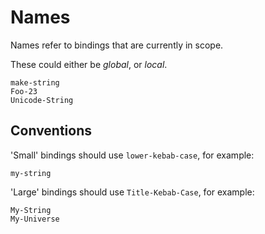 # Names

Names refer to bindings that are currently in scope.

These could either be _global_, or _local_.

```pikelet
make-string
Foo-23
Unicode-String
```

## Conventions

'Small' bindings should use `lower-kebab-case`, for example:

```pikelet
my-string
```

'Large' bindings should use `Title-Kebab-Case`, for example:

```pikelet
My-String
My-Universe
```
